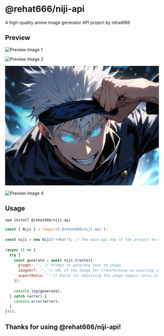 # @rehat666/niji-api

A high-quality anime image generator API project by rehat666

## Preview

![Preview Image 1](./images/image_1.png)

![Preview Image 2](./images/image_2.png)

![Preview Image 3](./images/image_3.png)

![Preview Image 4](./images/image_4.png)


## Usage

```
npm install @rehat666/niji-api
```

```javascript
const { Niji } = require('@rehat666/niji-api');

const niji = new Niji("rehat"); // The main api key of the project do not change it!

(async () => {
  try {
    const generate = await niji.Create({
      prompt: '', // Prompt to generate text to image.
      imageUrl: '', // URL of the image for transforming an existing image with prompt.
      aspectRatio: '' // Ratio for adjusting the image aspect ratio in text to image not recommended for transforming existing images.
    });

    console.log(generate);
  } catch (error) {
    console.error(error);
  }
})();
```
## Thanks for using @rehat666/niji-api!
